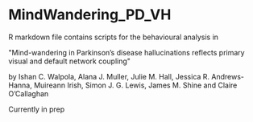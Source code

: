 # MindWandering_PD_VH
R markdown file contains scripts for the behavioural analysis in 

"Mind-wandering in Parkinson’s disease hallucinations reflects primary visual and default network coupling" 

by Ishan C. Walpola, Alana J. Muller, Julie M. Hall, Jessica R. Andrews-Hanna, Muireann Irish, Simon J. G. Lewis, James M. Shine and Claire O’Callaghan

Currently in prep
